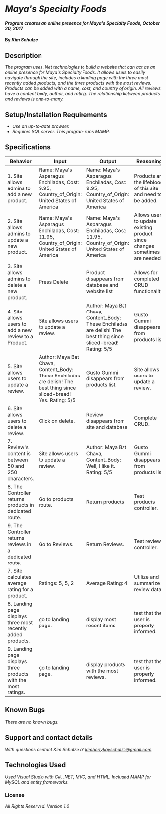 # _Maya's Specialty Foods_

#### _Program creates an online presence for Maya's Specialty Foods, October 20, 2017_

#### By _**Kim Schulze**_

## Description

_The program uses .Net technologies to build a website that can act as an online presence for Maya's Specialty Foods.  It allows users to easily navigate through the site, includes a landing page with the three most recently added products, and the three products with the most reviews.  Products can be added with a name, cost, and country of origin.  All reviews have a content body, author, and rating.  The relationship between products and reviews is one-to-many._

## Setup/Installation Requirements

* _Use an up-to-date browser._
* _Requires SQL server.  This program runs MAMP._


## Specifications
| Behavior | Input | Output | Reasoning |
| ---- | ---- | ---- | ---- |
| 1. Site allows admins to add a new product. | Name: Maya's Asparagus Enchiladas, Cost: 9.95, Country_of_Origin: United States of America | Name: Maya's Asparagus Enchiladas, Cost: 9.95, Country_of_Origin: United States of America| Products are the lifeblood of this site and need to be added. |
| 2. Site allows admins to update a new product. | Name: Maya's Asparagus Enchiladas, Cost: 11.95, Country_of_Origin: United States of America | Name: Maya's Asparagus Enchiladas, Cost: 11.95, Country_of_Origin: United States of America | Allows user to update existing product since changes sometimes are needed. |
| 3. Site allows admins to delete a new product. | Press Delete | Product disappears from database and website list | Allows for completed CRUD functionality. |
| 4. Site allows users to add a new review to a Product. | Site allows users to update a review. | Author: Maya Bat Chava, Content_Body: These Enchiladas are delish! The best thing since sliced-bread! Rating: 5/5 | Gusto Gummi disappears from products list. | Author: Maya Bat Chava, Content_Body: These Enchiladas are delish! Rating: 5/5 | Reviews must be attached to products as part of communication tool. |
| 5. Site allows users to update a review. | Author: Maya Bat Chava, Content_Body: These Enchiladas are delish! The best thing since sliced-bread! Yes. Rating: 5/5 | Gusto Gummi disappears from products list. | Site allows users to update a review. | Author: Maya Bat Chava, Content_Body: These Enchiladas are delish! The best thing since sliced-bread! Yes. Rating: 5/5 | Gusto Gummi disappears from products list. | A mistake might be made to change. |
| 6. Site allows users to delete a review. | Click on delete. | Review disappears from site and database | Complete CRUD. |
| 7. Review's content is between 50 and 250 characters. | Site allows users to update a review. | Author: Maya Bat Chava, Content_Body: Well, I like it. Rating: 5/5 | Gusto Gummi disappears from products list. | | | |
| 8. The Controller returns products in dedicated route. | Go to products route. | Return products | Test products controller. |
| 9. The Controller returns reviews in a dedicated route. | Go to Reviews. | Return Reviews.| Test reviews controller. |
| 7. Site calculates average rating for a product. | Ratings: 5, 5, 2 | Average Rating: 4 | Utilize and summarize review data. |
| 8. Landing page displays three most recently added products. | go to landing page. | display most recent items | test that the user is properly informed. |
| 9. Landing page displays three products with the most ratings. | go to landing page. | display products with the most reviews. | test that the user is properly informed. |

## Known Bugs

_There are no known bugs._

## Support and contact details

_With questions contact Kim Schulze at kimberlykayschulze@gmail.com._

## Technologies Used

_Used Visual Studio with C#, .NET, MVC, and HTML. Included MAMP for MySQL and entity frameworks._

### License

*All Rights Reserved.  Version 1.0*
